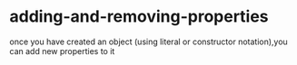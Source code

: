 # adding-and-removing-properties
once you have created an object (using literal or constructor notation),you can add new properties to it 

